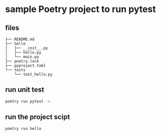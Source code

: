 # sample Poetry project to run pytest


## files

```
├── README.md
├── hello
│   ├── __init__.py
│   ├── hello.py
│   └── main.py
├── poetry.lock
├── pyproject.toml
└── tests
    └── test_hello.py
```

## run unit test

```bash
poetry run pytest -v
```

## run the project scipt

```
poetry run hello
```
